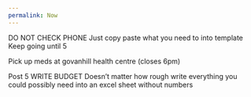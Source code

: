 ```yaml
---
permalink: Now
---
```

DO NOT CHECK PHONE 
Just copy paste what you need to into template 
Keep going until 5 

Pick up meds at govanhill health centre (closes 6pm) 

Post 5
WRITE BUDGET 
Doesn’t matter how rough 
write everything you could possibly need into an excel sheet without numbers